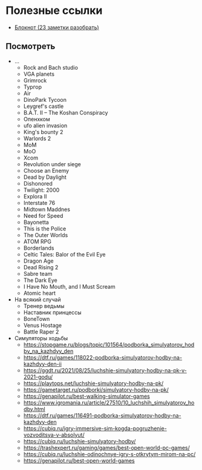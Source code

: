 # Полезные ссылки

* [Блокнот (23 заметки разобрать)](https://www.evernote.com/client/web?login=true#/notebook/6d702315-9b82-48d1-b935-fc7a312e93c9/note/aa19b790-2c83-43a4-b575-789fb25e603d)

## Посмотреть

* ...
  * Rock and Bach studio
  * VGA planets
  * Grimrock
  * Тургор
  * Air
  * DinoPark Tycoon
  * Leygref's castle
  * B.A.T. II – The Koshan Conspiracy
  * Опенхком
  * ufo alien invasion
  * King's bounty 2
  * Warlords 2
  * MoM
  * MoO
  * Xcom
  * Revolution under siege
  * Сhoose an Enemy
  * Dead by Daylight
  * Dishonored
  * Twilight: 2000
  * Explora II
  * Interstate 76
  * Midtown Maddnes
  * Need for Speed
  * Bayonetta
  * This is the Police
  * The Outer Worlds
  * ATOM RPG
  * Borderlands
  * Celtic Tales: Balor of the Evil Eye
  * Dragon Age
  * Dead Rising 2
  * Sabre team
  * The Dark Eye
  * I Have No Mouth, and I Must Scream
  * Atomic heart  
* На всякий случай
  * Тренер ведьмы
  * Наставник принцессы
  * BoneTown
  * Venus Hostage
  * Battle Raper 2
* Симуляторы ходьбы
  * https://stopgame.ru/blogs/topic/101564/podborka_simulyatorov_hodby_na_kazhdyy_den
  * https://dtf.ru/games/118022-podborka-simulyatorov-hodby-na-kazhdyy-den-ii
  * https://ggdt.ru/2021/08/25/luchshie-simulyatory-hodby-na-pk-v-2021-godu/
  * https://playtops.net/luchshie-simulyatory-hodby-na-pk/
  * https://gametarget.ru/podborki/simulyatory-hodby-na-pk/
  * https://genapilot.ru/best-walking-simulator-games
  * https://www.igromania.ru/article/27510/10_luchshih_simulyatorov_hodby.html
  * https://dtf.ru/games/116491-podborka-simulyatorov-hodby-na-kazhdyy-den
  * https://cubiq.ru/igry-immersive-sim-kogda-pogruzhenie-vozvoditsya-v-absolyut/
  * https://cubiq.ru/luchshie-simulyatory-hodby/
  * https://trashexpert.ru/gaming/games/best-open-world-pc-games/
  * https://cubiq.ru/luchshie-odinochnye-igry-s-otkrytym-mirom-na-pc/
  * https://genapilot.ru/best-open-world-games

